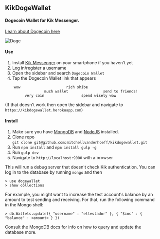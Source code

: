 ## KikDogeWallet
#### Dogecoin Wallet for Kik Messenger.

[Learn about Dogecoin here](http://www.dogecoin.com/)

![Doge](http://dogecoin.com/img/dogecoin-300.png)

#### Use
1. Install [Kik Messenger](http://kik.com) on your smartphone if you haven't yet
2. Log in/register a username
3. Open the sidebar and search `Dogecoin Wallet`
4. Tap the Dogecoin Wallet link that appears

```
    wow                     rich shibe
                  much wallet                send to friends!
         very coin                 spend wisely wow
```
(If that doesn't work then open the sidebar and navigate to `https://kikdogewallet.herokuapp.com`)

#### Install
1. Make sure you have [MongoDB](mongodb.org) and [NodeJS](nodejs.org) installed.
2. Clone repo  
`git clone git@github.com:mitchellvanderhoeff/kikdogewallet.git`
3. Run `npm install` and `npm install gulp -g`
4. Run `gulp dev`
5. Navigate to `http://localhost:9000` with a browser

This will run a debug server that doesn't check Kik authentication. You can log in to the database by running `mongo` and then  

```
> use dogewallet        
> show collections
```
For example, you might want to increase the test account's balance by an amount to test sending and receiving. For that, run the following command in the Mongo shell:

```
> db.Wallets.update({ "username" : "eltestador" }, { "$inc" : { "balance" : <amount> } })
```

Consult the MongoDB docs for info on how to query and update the database more.